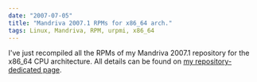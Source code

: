 ```yaml
---
date: "2007-07-05"
title: "Mandriva 2007.1 RPMs for x86_64 arch."
tags: Linux, Mandriva, RPM, urpmi, x86_64
---
```


I've just recompiled all the RPMs of my Mandriva 2007.1 repository for the
x86_64 CPU architecture. All details can be found on
[my repository-dedicated page](https://github.com/kdeldycke/mandriva-specs).
